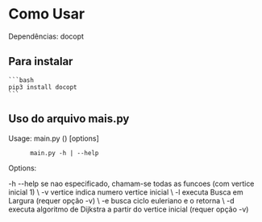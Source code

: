 # Como Usar

Dependências:
    docopt

## Para instalar

    ```bash
    pip3 install docopt
    ```

## Uso do arquivo mais.py

Usage: main.py (<arquivoDeGrafo>) [options]

          main.py -h | --help

Options:

  -h --help     se nao especificado, chamam-se todas as funcoes (com vertice inicial 1) \\
  -v vertice    indica numero vertice inicial \\
  -l            executa Busca em Largura (requer opção -v) \\
  -e            busca ciclo euleriano e o retorna \\
  -d            executa algoritmo de Dijkstra a partir do vertice inicial (requer opção -v)